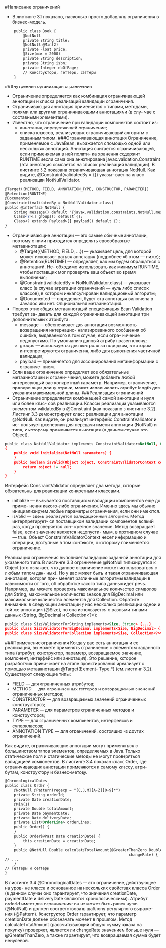 #Написание ограничений
* В листинге 3.1 показано, насколько просто добавлять ограничения в бизнес-модель.
```xml
    public class Book {
        @NotNull
        private String title;
        @NotNull @Min(2)
        private Float price;
        @Size(max = 2000)
        private String description;
        private String isbn;
        private Integer nbOfPage;
        // Конструкторы, геттеры, сеттеры
    }
```
##Внутренняя организация ограничения
* Ограничение определяется как комбинация ограничивающей аннотации и списка
реализаций валидации ограничения.
* Ограничивающая аннотация применяется
с типами, методами, полями или другими ограничивающими аннотациями (в слу-
чае с составными элементами).
* Известно, что ограничение при валидации компонентов состоит из:
    * аннотации, определяющей ограничение;
    * списка классов, реализующих ограничивающий алгоритм с заданным типом.
###Ограничивающая аннотация
Ограничение, применяемое с JavaBean, выражается спомощью одной или нескольких
аннотаций. Аннотация считается ограничивающей, если применяемая в ней полити-
ка хранения содержит RUNTIME иесли сама она аннотирована javax.validation.Constraint
(эта аннотация ссылается на список реализаций валидации). В листинге 3.2 показана
ограничивающая аннотация NotNull. Как видите, @Constraint(validatedBy = {}) указы-
вает на класс реализации NotNullValidator.
```xml
@Target({METHOD, FIELD, ANNOTATION_TYPE, CONSTRUCTOR, PARAMETER})
@Retention(RUNTIME)
@Documented
@Constraint(validatedBy = NotNullValidator.class)
public @interface NotNull {
    String message() default "{javax.validation.constraints.NotNull.message}";
    Class<?>[] groups() default {};
    Class<? extends Payload>[] payload() default {};
}
```
* Ограничивающие аннотации — это самые обычные аннотации, поэтому с ними
приходится определять своеобразные метааннотации:
    * @Target({METHOD, FIELD, ...}) — указывает цель, для которой может использо-
ваться аннотация (подробнее об этом — ниже);
    * @Retention(RUNTIME) — определяет, как мы будем обращаться с аннотацией. Не-
обходимо использовать как минимум RUNTIME, чтобы поставщик мог проверять
ваш объект во время выполнения;
     * @Constraint(validatedBy = NotNullValidator.class) — указывает класс (в случае
агрегации ограничений — нуль либо список классов), в котором инкапсулирован
валидационный алгоритм;
    * @Documented — определяет, будет эта аннотация включена в Javadoc или нет.
Опциональная метааннотация.
* Поверх этих общих метааннотаций спецификация Bean Validation требует за-
давать для каждой ограничивающей аннотации три дополнительных атрибута:
    * message — обеспечивает для аннотации возможность возвращения интернацио-
нализированного сообщения об ошибке, выдаваемого в том случае, если огра-
ничение недопустимо. По умолчанию данный атрибут равен ключу;
    * groups — используется для контроля за порядком, в котором интерпретируются
ограничения, либо для выполнения частичной валидации;
    * payload — применяется для ассоциирования метаинформации с ограниче-
нием.
* Если ваше ограничение определяет все обязательные метааннотации и ограни-
чения, можете добавить любой интересующий вас конкретный параметр. Например,
ограничение, проверяющее длину строки, может использовать атрибут length для
указания максимальной длины.
###Реализация ограничений
* Ограничение определяется комбинацией самой аннотации и нуля или более клас-
сов реализации. Классы реализации указываются элементом validatedBy в @Constraint
(как показано в листинге 3.2). Листинг 3.3 демонстрирует класс реализации для
аннотации @NotNull. Как видите, он реализует интерфейс ConstraintValidator и ис-
пользует дженерики для передачи имени аннотации (NotNull) и типа, к которому
применяется аннотация (в данном случае это Object).
```xml
public class NotNullValidator implements ConstraintValidator<NotNull, Object>
{
    public void initialize(NotNull parameters) {
    }
    public boolean isValid(Object object, ConstraintValidatorContext context) {
        return object != null;
    }
}
```
Интерфейс ConstraintValidator определяет два метода, которые обязательны для
реализации конкретными классами.
* initialize — вызывается поставщиком валидации компонентов еще до приме-
нения какого-либо ограничения. Именно здесь мы обычно инициализируем
любые параметры ограничения, если они имеются.
* isValid — здесь реализуется валидационный алгоритм. Метод интерпретирует-
ся поставщиком валидации компонентов всякий раз, когда проверяется кон-
кретное значение. Метод возвращает false, если значение является недопусти-
мым, в противном случае — true. Объект ConstraintValidatorContext несет
информацию и операции, доступные в том контексте, к которому применяется
ограничение.

Реализация ограничения выполняет валидацию заданной аннотации для
указанного типа. В листинге 3.3 ограничение @NotNull типизируется к Object (это
означает, что данное ограничение может использоваться с любым типом дан-
ных). Но у вас может быть и такая ограничивающая аннотация, которая при-
меняет различные алгоритмы валидации в зависимости от того, об обработке
какого типа данных идет речь. Например, вы можете проверять максимальное
количество символов для String, максимальное количество знаков для BigDecimal
или максимальное количество элементов для Collection. Обратите внимание:
в следующей аннотации у нас несколько реализаций одной и той же аннотации
(@Size), но она используется с разными типами данных (String, BigDecimal
и Collection<?>):
```xml
public class SizeValidatorForString implements<Size, String> {...}
public class SizeValidatorForBigDecimal implements<Size, BigDecimal> {...}
public class SizeValidatorForCollection implements<Size, Collection<?>> {...}
```
###Применение ограничения
Когда у вас есть аннотация и ее реализация, вы можете применять ограничение
с элементом заданного типа (атрибут, конструктор, параметр, возвращаемое значение,
компонент, интерфейс или аннотация). Это решение, которое разработчик прини-
мает на этапе проектирования иреализует с помощью метааннотации @Target(Element-
Type.*) (см. листинг 3.2). Существуют следующие типы:
* FIELD — для ограниченных атрибутов;
* METHOD — для ограниченных геттеров и возвращаемых значений ограниченных
методов;
* CONSTRUCTOR — для возвращаемых значений ограниченных конструкторов;
* PARAMETER — для параметров ограниченных методов и конструкторов;
* TYPE — для ограниченных компонентов, интерфейсов и суперклассов;
* ANNOTATION_TYPE — для ограничений, состоящих из других ограничений.

Как видите, ограничивающие аннотации могут применяться с большинством
типов элементов, определяемых в Java. Только статические поля и статические
методы не могут проверяться валидацией компонентов. В листинге 3.4 показан
класс Order, где ограничивающие аннотации применяются к самому классу, атри-
бутам, конструктору и бизнес-методу.
```xml
@ChronologicalDates
public class Order {
    @NotNull @Pattern(regexp = "[C,D,M][A-Z][0-9]*")
    private String orderId;
    private Date creationDate;
    @Min(1)
    private Double totalAmount;
    private Date paymentDate;
    private Date deliveryDate;
    private List<OrderLine> orderLines;
    public Order() {
    }
    public Order(@Past Date creationDate) {
        this.creationDate = creationDate;
    }
    public @NotNull Double calculateTotalAmount(@GreaterThanZero Double
                                                        changeRate) {
// ...
    }
// Геттеры и сеттеры
}
```
В листинге 3.4 @ChronologicalDates — это ограничение, действующее на уров-
не класса и основанное на нескольких свойствах класса Order (в данном случае
оно гарантирует, что значения creationDate, paymentDate и deliveryDate являются
хронологическими). Атрибут orderId имеет два ограничения: он не может быть
равен нулю (@NotNull) и должен соответствовать шаблону регулярного выраже-
ния (@Pattern). Конструктор Order гарантирует, что параметр creationDate должен
обозначать момент в прошлом. Метод calculateTotalAmount (рассчитывающий
общую сумму заказа на покупку) проверяет, является ли changeRate значением
больше нуля — @GreaterThanZero, а также гарантирует, что возвращаемая сумма
будет ненулевой.